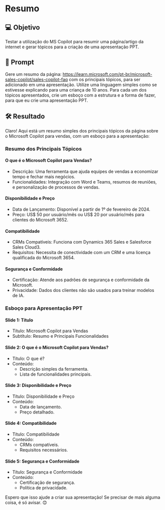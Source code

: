 # Resumo

## 💻 Objetivo
Testar a utilização do MS Copilot para resumir uma página/artigo da internet e gerar tópicos para a criação de uma apresentação PPT.

## 📄 Prompt
Gere um resumo da página: https://learn.microsoft.com/pt-br/microsoft-sales-copilot/sales-copilot-faq com os principais tópicos, 
para ser adicionado em uma apresentação. Utilize uma linguagem simples como se estivesse explicando para uma criança de 10 anos. 
Para cada um dos tópicos apresentados, crie um esboço com a estrutura e a forma de fazer, para que eu crie uma apresentação PPT.

## 🛠️ Resultado

Claro! Aqui está um resumo simples dos principais tópicos da página sobre o Microsoft Copilot para vendas, com um esboço para a apresentação:

### Resumo dos Principais Tópicos

#### O que é o Microsoft Copilot para Vendas?
- Descrição: Uma ferramenta que ajuda equipes de vendas a economizar tempo e fechar mais negócios.
- Funcionalidades: Integração com Word e Teams, resumos de reuniões, e personalização de processos de vendas.

#### Disponibilidade e Preço
- Data de Lançamento: Disponível a partir de 1º de fevereiro de 2024.
- Preço: US$ 50 por usuário/mês ou US$ 20 por usuário/mês para clientes do Microsoft 3652.

#### Compatibilidade
- CRMs Compatíveis: Funciona com Dynamics 365 Sales e Salesforce Sales Cloud3.
- Requisitos: Necessita de conectividade com um CRM e uma licença qualificada do Microsoft 3654.

#### Segurança e Conformidade
- Certificação: Atende aos padrões de segurança e conformidade da Microsoft.
- Privacidade: Dados dos clientes não são usados para treinar modelos de IA.

### Esboço para Apresentação PPT

#### Slide 1: Título
- Título: Microsoft Copilot para Vendas
- Subtítulo: Resumo e Principais Funcionalidades

#### Slide 2: O que é o Microsoft Copilot para Vendas?
- Título: O que é?
- Conteúdo:
  * Descrição simples da ferramenta.
  * Lista de funcionalidades principais.

#### Slide 3: Disponibilidade e Preço
- Título: Disponibilidade e Preço
- Conteúdo:
  * Data de lançamento.
  * Preço detalhado.

#### Slide 4: Compatibilidade
- Título: Compatibilidade
- Conteúdo:
  * CRMs compatíveis.
  * Requisitos necessários.

#### Slide 5: Segurança e Conformidade
- Título: Segurança e Conformidade
- Conteúdo:
  * Certificação de segurança.
  * Política de privacidade.

Espero que isso ajude a criar sua apresentação! Se precisar de mais alguma coisa, é só avisar. 😊
```
